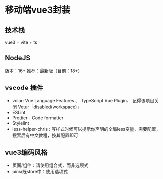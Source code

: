 # 移动端vue3封装

## 技术栈

vue3 + vite + ts

## NodeJS

版本：16+
推荐：最新版（目前：18+）

## vscode 插件

- volar: Vue Language Features 、 TypeScript Vue Plugin、 记得该项目关闭 Vetur「disabled(workspace)」
- ESLint
- Prettier - Code formatter
- Stylelint
- less-helper-chris : 写样式时候可以提示你声明的全局less变量，需要配置，搜索后有中文教程，按其配置即可

## vue3编码风格

- 页面/组件：请使用组合式，而非选项式
- pinia既store中：使用选项式
